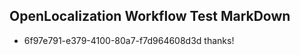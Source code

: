 ## OpenLocalization Workflow Test MarkDown
* 6f97e791-e379-4100-80a7-f7d964608d3d thanks!

<!--HONumber=Jul16_HO4-->


